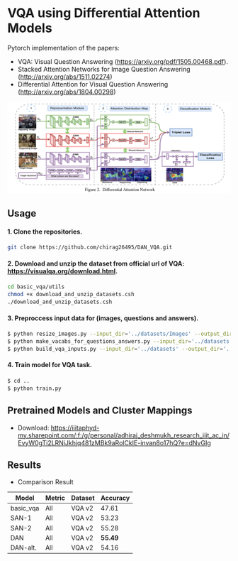 # VQA using Differential Attention Models

Pytorch implementation of the papers:
- VQA: Visual Question Answering (https://arxiv.org/pdf/1505.00468.pdf).
- Stacked Attention Networks for Image Question Answering (http://arxiv.org/abs/1511.02274)
- Differential Attention for Visual Question Answering (http://arxiv.org/abs/1804.00298)
 
![model](./png/DAN.png)

## Usage 

#### 1. Clone the repositories.
```bash
git clone https://github.com/chirag26495/DAN_VQA.git
```

#### 2. Download and unzip the dataset from official url of VQA: https://visualqa.org/download.html.

```bash
cd basic_vqa/utils
chmod +x download_and_unzip_datasets.csh
./download_and_unzip_datasets.csh
```

#### 3. Preproccess input data for (images, questions and answers).

```bash
$ python resize_images.py --input_dir='../datasets/Images' --output_dir='../datasets/Resized_Images'  
$ python make_vacabs_for_questions_answers.py --input_dir='../datasets'
$ python build_vqa_inputs.py --input_dir='../datasets' --output_dir='../datasets'
```

#### 4. Train model for VQA task.

```bash
$ cd ..
$ python train.py
```

## Pretrained Models and Cluster Mappings

- Download: https://iiitaphyd-my.sharepoint.com/:f:/g/personal/adhiraj_deshmukh_research_iiit_ac_in/EvyW0gTi2LRNiJkhjq481zMBk9aRolCkIE-invan8o17hQ?e=dNvGIg

## Results

- Comparison Result

| Model | Metric | Dataset | Accuracy |
| --- | --- | --- | --- |
| basic_vqa | All | VQA v2 | 47.61 |
| SAN-1 | All | VQA v2 | 53.23 |
| SAN-2 | All | VQA v2 | 55.28 |
| DAN | All | VQA v2 | **55.49** |
| DAN-alt. | All | VQA v2 | 54.16 | 



